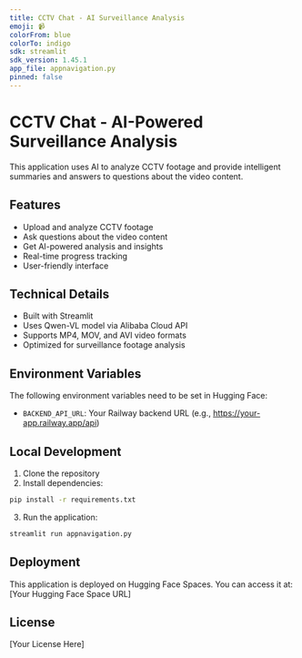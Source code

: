 ```yaml
---
title: CCTV Chat - AI Surveillance Analysis
emoji: 📹
colorFrom: blue
colorTo: indigo
sdk: streamlit
sdk_version: 1.45.1
app_file: appnavigation.py
pinned: false
---
```


# CCTV Chat - AI-Powered Surveillance Analysis

This application uses AI to analyze CCTV footage and provide intelligent summaries and answers to questions about the video content.

## Features

- Upload and analyze CCTV footage
- Ask questions about the video content
- Get AI-powered analysis and insights
- Real-time progress tracking
- User-friendly interface

## Technical Details

- Built with Streamlit
- Uses Qwen-VL model via Alibaba Cloud API
- Supports MP4, MOV, and AVI video formats
- Optimized for surveillance footage analysis

## Environment Variables

The following environment variables need to be set in Hugging Face:

- `BACKEND_API_URL`: Your Railway backend URL (e.g., https://your-app.railway.app/api)

## Local Development

1. Clone the repository
2. Install dependencies:
```bash
pip install -r requirements.txt
```
3. Run the application:
```bash
streamlit run appnavigation.py
```

## Deployment

This application is deployed on Hugging Face Spaces. You can access it at: [Your Hugging Face Space URL]

## License

[Your License Here] 